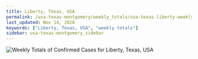 ```yaml
---
title: Liberty, Texas, USA
permalink: /usa-texas-montgomery/weekly_totals/usa-texas-liberty-weekly_totals.html
last_updated: Nov 14, 2020
keywords: ["Liberty, Texas, USA", "weekly totals"]
sidebar: usa-texas-montgomery_sidebar
---
```


![Weekly Totals of Confirmed Cases for Liberty, Texas, USA](/covid_tracker/images/graphs/usa-texas-liberty-weekly_totals_graph.png)
